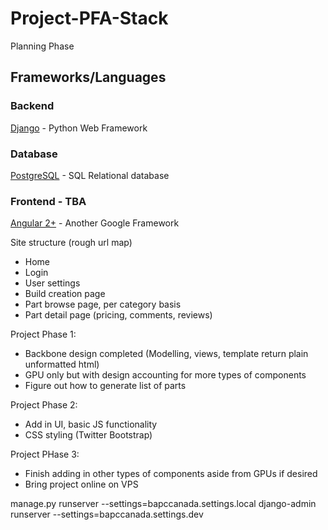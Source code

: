 # Project-PFA-Stack

Planning Phase

## Frameworks/Languages

### Backend
[Django](https://www.djangoproject.com/) - Python Web Framework

### Database
[PostgreSQL](https://www.postgresql.org/) - SQL Relational database 

### Frontend - TBA
[Angular 2+](https://angular.io/) - Another Google Framework

Site structure (rough url map)
- Home
- Login
- User settings
- Build creation page
- Part browse page, per category basis
- Part detail page (pricing, comments, reviews)

Project Phase 1:
- Backbone design completed (Modelling, views, template return plain unformatted html)
- GPU only but with design accounting for more types of components
- Figure out how to generate list of parts

Project Phase 2:
- Add in UI, basic JS functionality
- CSS styling (Twitter Bootstrap)

Project PHase 3:
- Finish adding in other types of components aside from GPUs if desired
- Bring project online on VPS

manage.py runserver  --settings=bapccanada.settings.local
django-admin runserver --settings=bapccanada.settings.dev